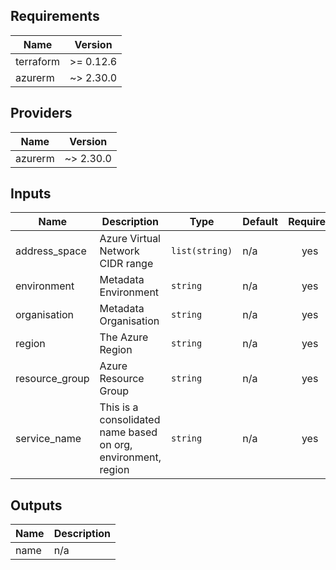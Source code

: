 ## Requirements

| Name | Version |
|------|---------|
| terraform | >= 0.12.6 |
| azurerm | ~> 2.30.0 |

## Providers

| Name | Version |
|------|---------|
| azurerm | ~> 2.30.0 |

## Inputs

| Name | Description | Type | Default | Required |
|------|-------------|------|---------|:--------:|
| address\_space | Azure Virtual Network CIDR range | `list(string)` | n/a | yes |
| environment | Metadata Environment | `string` | n/a | yes |
| organisation | Metadata Organisation | `string` | n/a | yes |
| region | The Azure Region | `string` | n/a | yes |
| resource\_group | Azure Resource Group | `string` | n/a | yes |
| service\_name | This is a consolidated name based on org, environment, region | `string` | n/a | yes |

## Outputs

| Name | Description |
|------|-------------|
| name | n/a |

